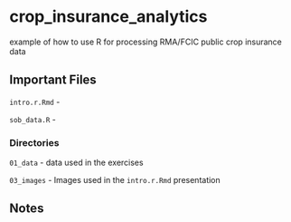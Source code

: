 # crop_insurance_analytics
example of how to use R for processing RMA/FCIC public crop insurance data

## Important Files

`intro.r.Rmd` - 

`sob_data.R` - 

### Directories

`01_data` - data used in the exercises

`03_images` - Images used in the `intro.r.Rmd` presentation 

## Notes
